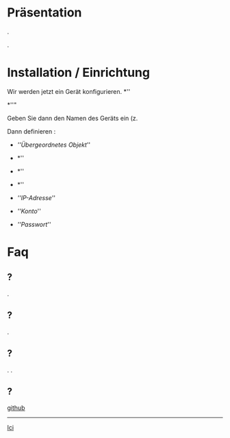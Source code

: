 Präsentation
============

.

.

Installation / Einrichtung
========================

Wir werden jetzt ein Gerät konfigurieren. *''

*''"

Geben Sie dann den Namen des Geräts ein (z. 

Dann definieren :

-   *''Übergeordnetes Objekt*''

-   *''

-   *''

-   *''

-   *''IP-Adresse*''

-   *''Konto*''

-   *''Passwort*''

Faq
===

 ?
-------------------------------------------------------

.

 ?
--------------------------------------------------
.

 ?
--------------------------------

. .

 ?
-----------------------------------------------------------------------

[github](https://github.com/Jeedom-Plugins-Extra/plugin-bornetenda/)


-----------------------
[Ici](https://jeedom.github.io/plugin-bornetenda/fr_FR/changelog.html)

